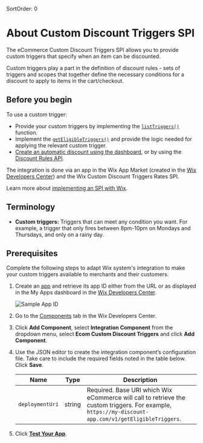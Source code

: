 SortOrder: 0
# About Custom Discount Triggers SPI

The eCommerce Custom Discount Triggers SPI allows you to provide custom triggers that specify when an item can be discounted.

Custom triggers play a part in the definition of discount rules - sets of triggers and scopes that together define the necessary conditions for a discount to apply to items in the cart/checkout.

## Before you begin

To use a custom trigger:
+ Provide your custom triggers by implementing the [`listTriggers()`](https://dev.wix.com/api/rest/wix-ecommerce/custom-discount-triggers-integration-spi/list-triggers) function.
+ Implement the [`getEligibleTriggers()`](https://dev.wix.com/api/rest/wix-ecommerce/custom-discount-triggers-integration-spi/get-eligible-triggers) and provide the logic needed for applying the relevant custom trigger.
+ [Create an automatic discount using the dashboard](https://support.wix.com/en/article/wix-stores-creating-automatic-discounts), or by using the [Discount Rules API](https://dev.wix.com/api/rest/wix-ecommerce/discount-rules/create-discount-rule).

The integration is done via an app in the Wix App Market (created in the [Wix Developers Center](https://dev.wix.com/)) and the Wix Custom Discount Triggers Rates SPI.

Learn more about [implementing an SPI with Wix](https://dev.wix.com/api/rest/getting-started/service-provider-interface).

## Terminology

+ **Custom triggers:** Triggers that can meet any condition you want. For example, a trigger that only fires between 8pm-10pm on Mondays and Thursdays, and only on a rainy day.

## Prerequisites

Complete the following steps to adapt Wix system's integration to make your custom triggers available to merchants and their customers.

1. Create an [app](https://dev.wix.com/dc3/my-apps/) and retrieve its app ID either from the URL or as displayed in the My Apps dashboard in the [Wix Developers Center](https://dev.wix.com/).

    ![Sample App ID](https://s3.amazonaws.com/wixplorer-readme-images/custom-discount-triggers-integration-spi%2Fappid.png "Sample App ID")

1. Go to the [Components](https://devforum.wix.com/kb/en/article/about-app-components) tab in the Wix Developers Center.
1. Click **Add Component**, select **Integration Component** from the dropdown menu, select **Ecom Custom Discount Triggers** and click **Add Component**.
1. Use the JSON editor to create the integration component’s configuration file. Take care to include the required fields noted in the table below. Click **Save**.

    | Name                 | Type                     | Description       |
    | ---------------------|--------------------------|-------------------|
    | `deploymentUri`      | string                   | Required. Base URI which Wix eCommerce will call to retrieve the custom triggers. For example, `https://my-discount-app.com/v1/getEligibleTriggers`.|

1. Click [**Test Your App**](https://devforum.wix.com/kb/en/article/how-to-test-your-app-on-a-free-premium-development-site).